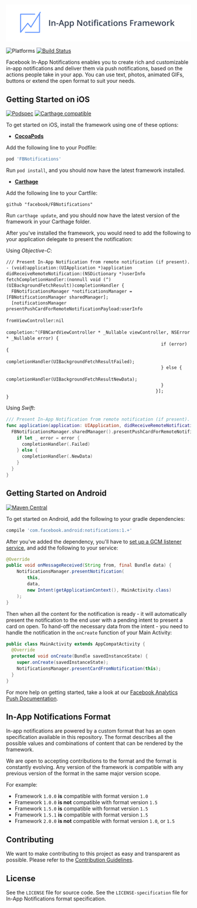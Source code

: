 ![FBNotifications logo](.github/FBNotifications-Logo.png?raw=true)

![Platforms][platforms-svg]
[![Build Status][build-status-svg]][build-status-link]

Facebook In-App Notifications enables you to create rich and customizable in-app notifications and deliver them via push notifications, based on the actions people take in your app. You can use text, photos, animated GIFs, buttons or extend the open format to suit your needs.

## Getting Started on iOS

[![Podspec][podspec-svg]][podspec-link]
[![Carthage compatible][carthage-svg]](carthage-link)

To get started on iOS, install the framework using one of these options:

- **[CocoaPods](https://cocoapods.org)**

 Add the following line to your Podfile:
 ```ruby
 pod 'FBNotifications'
 ```
 Run `pod install`, and you should now have the latest framework installed.

- **[Carthage](https://github.com/carthage/carthage)**

 Add the following line to your Cartfile:
 ```
 github "facebook/FBNotifications"
 ```
 Run `carthage update`, and you should now have the latest version of the framework in your Carthage folder.

After you've installed the framework, you would need to add the following to your application delegate to present the notification:

Using *Objective-C*:

```objc
/// Present In-App Notification from remote notification (if present).
- (void)application:(UIApplication *)application didReceiveRemoteNotification:(NSDictionary *)userInfo fetchCompletionHandler:(nonnull void (^)(UIBackgroundFetchResult))completionHandler {
  FBNotificationsManager *notificationsManager = [FBNotificationsManager sharedManager];
  [notificationsManager presentPushCardForRemoteNotificationPayload:userInfo
                                                 fromViewController:nil
                                                         completion:^(FBNCardViewController * _Nullable viewController, NSError * _Nullable error) {
                                                           if (error) {
                                                             completionHandler(UIBackgroundFetchResultFailed);
                                                           } else {
                                                             completionHandler(UIBackgroundFetchResultNewData);
                                                           }
                                                         }];
}
```

Using *Swift*:
```swift
/// Present In-App Notification from remote notification (if present).
func application(application: UIApplication, didReceiveRemoteNotification userInfo: [NSObject : AnyObject], fetchCompletionHandler completionHandler: (UIBackgroundFetchResult) -> Void) {
  FBNotificationsManager.sharedManager().presentPushCardForRemoteNotificationPayload(userInfo, fromViewController: nil) { viewController, error in
    if let _ error = error {
      completionHandler(.Failed)
    } else {
      completionHandler(.NewData)
    }
  }
}
```

## Getting Started on Android

[![Maven Central][maven-svg]][maven-link]

To get started on Android, add the following to your gradle dependencies:

```gradle
compile 'com.facebook.android:notifications:1.+'
```

After you've added the dependency, you'll have to [set up a GCM listener service](https://developers.google.com/cloud-messaging/android/client), and add the following to your service:

```java
@Override
public void onMessageReceived(String from, final Bundle data) {
    NotificationsManager.presentNotification(
        this,
        data,
        new Intent(getApplicationContext(), MainActivity.class)
    );
}
```

Then when all the content for the notification is ready - it will automatically present the notification to the end user with a pending intent to present a card on open.
To hand-off the necessary data from the intent - you need to handle the notification in the `onCreate` function of your Main Activity:

```java
public class MainActivity extends AppCompatActivity {
  @Override
  protected void onCreate(Bundle savedInstanceState) {
    super.onCreate(savedInstanceState);
    NotificationsManager.presentCardFromNotification(this);
  }
}
```

For more help on getting started, take a look at our [Facebook Analytics Push Documentation](https://developers.facebook.com/docs/analytics/push-campaigns/android).

## In-App Notifications Format

In-app notifications are powered by a custom format that has an open specification available in this repository.
The format describes all the possible values and combinations of content that can be rendered by the framework.

We are open to accepting contributions to the format and the format is constantly evolving.
Any version of the framework is compatible with any previous version of the format in the same major version scope.

For example:
  - Framework `1.0.0` **is** compatible with format version `1.0`
  - Framework `1.0.0` **is not** compatible with format version `1.5`
  - Framework `1.5.0` **is** compatible with format version `1.5`
  - Framework `1.5.1` **is** compatible with format version `1.5`
  - Framework `2.0.0` **is not** compatible with format version `1.0`, or `1.5`

## Contributing

We want to make contributing to this project as easy and transparent as possible. Please refer to the [Contribution Guidelines](https://github.com/facebook/FBNotifications/blob/master/CONTRIBUTING.md).

## License

See the `LICENSE` file for source code.
See the `LICENSE-specification` file for In-App Notifications format specification.

 [platforms-svg]: https://img.shields.io/badge/platform-iOS%20%7C%20Android-lightgrey.svg

 [build-status-svg]: https://img.shields.io/travis/facebook/FBNotifications/master.svg
 [build-status-link]: https://travis-ci.org/facebook/FBNotifications/branches

 [podspec-svg]: https://img.shields.io/cocoapods/v/FBNotifications.svg
 [podspec-link]: https://cocoapods.org/pods/FBNotifications

 [carthage-svg]: https://img.shields.io/badge/Carthage-compatible-4BC51D.svg?style=flat
 [carthage-link]: https://github.com/carthage/carthage

 [maven-svg]: https://maven-badges.herokuapp.com/maven-central/com.facebook.android/notifications/badge.svg?style=flat
 [maven-link]: https://maven-badges.herokuapp.com/maven-central/com.facebook.android/notifications
